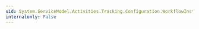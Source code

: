 ```yaml
---
uid: System.ServiceModel.Activities.Tracking.Configuration.WorkflowInstanceQueryElement.Properties
internalonly: False
---
```

